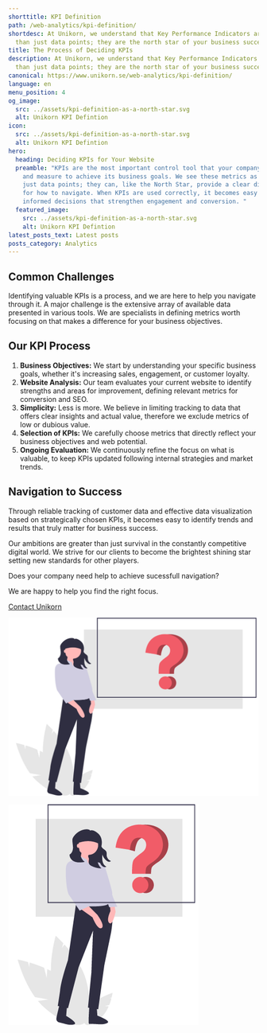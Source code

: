 ```yaml
---
shorttitle: KPI Definition
path: /web-analytics/kpi-definition/
shortdesc: At Unikorn, we understand that Key Performance Indicators are more
  than just data points; they are the north star of your business success.
title: The Process of Deciding KPIs
description: At Unikorn, we understand that Key Performance Indicators are more
  than just data points; they are the north star of your business success.
canonical: https://www.unikorn.se/web-analytics/kpi-definition/
language: en
menu_position: 4
og_image:
  src: ../assets/kpi-definition-as-a-north-star.svg
  alt: Unikorn KPI Defintion
icon:
  src: ../assets/kpi-definition-as-a-north-star.svg
  alt: Unikorn KPI Defintion
hero:
  heading: Deciding KPIs for Your Website
  preamble: "KPIs are the most important control tool that your company can define
    and measure to achieve its business goals. We see these metrics as more than
    just data points; they can, like the North Star, provide a clear direction
    for how to navigate. When KPIs are used correctly, it becomes easy to make
    informed decisions that strengthen engagement and conversion. "
  featured_image:
    src: ../assets/kpi-definition-as-a-north-star.svg
    alt: Unikorn KPI Defintion
latest_posts_text: Latest posts
posts_category: Analytics
---
```

## Common Challenges

Identifying valuable KPIs is a process, and we are here to help you navigate through it. A major challenge is the extensive array of available data presented in various tools. We are specialists in defining metrics worth focusing on that makes a difference for your business objectives. 

## Our KPI Process

1. **Business Objectives:** We start by understanding your specific business goals, whether it's increasing sales, engagement, or customer loyalty.
2. **Website Analysis:** Our team evaluates your current website to identify strengths and areas for improvement, defining relevant metrics for conversion and SEO.
3. **Simplicity:** Less is more. We believe in limiting tracking to data that offers clear insights and actual value, therefore we exclude metrics of low or dubious value. 
4. **Selection of KPIs:** We carefully choose metrics that directly reflect your business objectives and web potential.
5. **Ongoing Evaluation:** We continuously refine the focus on what is valuable, to keep KPIs updated following internal strategies and market trends.

## Navigation to Success

Through reliable tracking of customer data and effective data visualization based on strategically chosen KPIs, it becomes easy to identify trends and results that truly matter for business success.

Our ambitions are greater than just survival in the constantly competitive digital world. We strive for our clients to become the brightest shining star setting new standards for other players.

Does your company need help to achieve sucessfull navigation?

We are happy to help you find the right focus.

[Contact Unikorn](https://www.unikorn.se/contact/)



![svg](../assets/answers.svg "svg")



![png](../assets/answers.png "png")